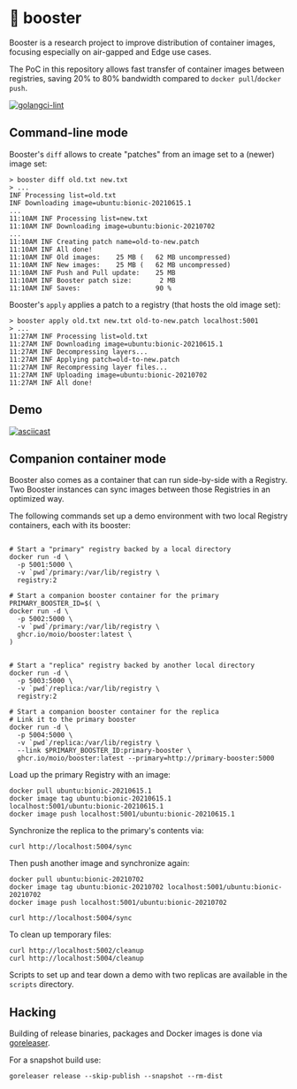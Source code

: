 # 🚀 booster

Booster is a research project to improve distribution of container images, focusing especially on air-gapped and Edge use cases.

The PoC in this repository allows fast transfer of container images between registries, saving 20% to 80% bandwidth compared to `docker pull`/`docker push`.

[![golangci-lint](https://github.com/moio/booster/actions/workflows/golangci-lint.yml/badge.svg)](https://github.com/moio/booster/actions/workflows/golangci-lint.yml)


## Command-line mode

Booster's `diff` allows to create "patches" from an image set to a (newer) image set:

```shell
> booster diff old.txt new.txt
> ...
INF Processing list=old.txt
INF Downloading image=ubuntu:bionic-20210615.1
...
11:10AM INF Processing list=new.txt
11:10AM INF Downloading image=ubuntu:bionic-20210702
...
11:10AM INF Creating patch name=old-to-new.patch
11:10AM INF All done!
11:10AM INF Old images:    25 MB (   62 MB uncompressed)
11:10AM INF New images:    25 MB (   62 MB uncompressed)
11:10AM INF Push and Pull update:    25 MB
11:10AM INF Booster patch size:       2 MB
11:10AM INF Saves:                   90 %
```

Booster's `apply` applies a patch to a registry (that hosts the old image set):

```shell
> booster apply old.txt new.txt old-to-new.patch localhost:5001
> ...
11:27AM INF Processing list=old.txt
11:27AM INF Downloading image=ubuntu:bionic-20210615.1
11:27AM INF Decompressing layers...
11:27AM INF Applying patch=old-to-new.patch
11:27AM INF Recompressing layer files...
11:27AM INF Uploading image=ubuntu:bionic-20210702
11:27AM INF All done!
```

## Demo

[![asciicast](https://asciinema.org/a/440619.svg)](https://asciinema.org/a/440619)


## Companion container mode

Booster also comes as a container that can run side-by-side with a Registry. Two Booster instances can sync images between those Registries in an optimized way.

The following commands set up a demo environment with two local Registry containers, each with its booster:
```shell

# Start a "primary" registry backed by a local directory
docker run -d \
  -p 5001:5000 \
  -v `pwd`/primary:/var/lib/registry \
  registry:2

# Start a companion booster container for the primary
PRIMARY_BOOSTER_ID=$( \
docker run -d \
  -p 5002:5000 \
  -v `pwd`/primary:/var/lib/registry \
  ghcr.io/moio/booster:latest \
) 


# Start a "replica" registry backed by another local directory
docker run -d \
  -p 5003:5000 \
  -v `pwd`/replica:/var/lib/registry \
  registry:2

# Start a companion booster container for the replica
# Link it to the primary booster
docker run -d \
  -p 5004:5000 \
  -v `pwd`/replica:/var/lib/registry \
  --link $PRIMARY_BOOSTER_ID:primary-booster \
  ghcr.io/moio/booster:latest --primary=http://primary-booster:5000
```

Load up the primary Registry with an image:
```shell
docker pull ubuntu:bionic-20210615.1
docker image tag ubuntu:bionic-20210615.1 localhost:5001/ubuntu:bionic-20210615.1
docker image push localhost:5001/ubuntu:bionic-20210615.1
```

Synchronize the replica to the primary's contents via:
```shell
curl http://localhost:5004/sync
```

Then push another image and synchronize again:
```shell
docker pull ubuntu:bionic-20210702
docker image tag ubuntu:bionic-20210702 localhost:5001/ubuntu:bionic-20210702
docker image push localhost:5001/ubuntu:bionic-20210702

curl http://localhost:5004/sync
```

To clean up temporary files:
```shell
curl http://localhost:5002/cleanup
curl http://localhost:5004/cleanup
```

Scripts to set up and tear down a demo with two replicas are available in the `scripts` directory.

## Hacking

Building of release binaries, packages and Docker images is done via [goreleaser](https://goreleaser.com).

For a snapshot build use:

```shell
goreleaser release --skip-publish --snapshot --rm-dist
```
